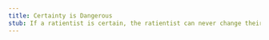 ```yaml
---
title: Certainty is Dangerous
stub: If a ratientist is certain, the ratientist can never change their mind. Not even if the simulation stops and a god steps down and tries to set them right. This may sound ridiculous, but that's because you have an implicit uncertainty threshold built into your brain. Be glad for it.
---
```

